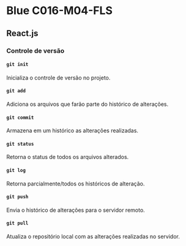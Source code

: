 # Blue C016-M04-FLS

## React.js

### Controle de versão

#### `git init`

Inicializa o controle de versão no projeto.

#### `git add`

Adiciona os arquivos que farão parte do histórico de alterações.
#### `git commit`

Armazena em um histórico as alterações realizadas.

#### `git status`

Retorna o status de todos os arquivos alterados.

#### `git log`

Retorna parcialmente/todos os históricos de alteração.

#### `git push`

Envia o histórico de alterações para o servidor remoto.

#### `git pull`

Atualiza o repositório local com as alterações realizadas no servidor.
